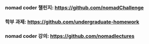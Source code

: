 ### nomad coder 챌린지: https://github.com/nomadChallenge 
### 학부 과제: https://github.com/undergraduate-homework
### nomad coder 강의: https://github.com/nomadlectures

<!--
**snu231/snu231** is a ✨ _special_ ✨ repository because its `README.md` (this file) appears on your GitHub profile.

Here are some ideas to get you started:

- 🔭 I’m currently working on ...
- 🌱 I’m currently learning ...
- 👯 I’m looking to collaborate on ...
- 🤔 I’m looking for help with ...
- 💬 Ask me about ...
- 📫 How to reach me: ...
- 😄 Pronouns: ...
- ⚡ Fun fact: ...
-->
